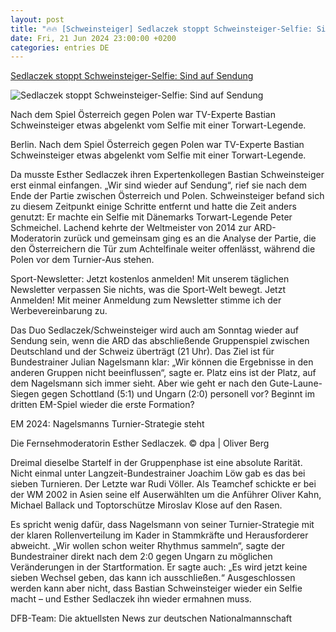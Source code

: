 ```yaml
---
layout: post
title: "🔥🔥 [Schweinsteiger] Sedlaczek stoppt Schweinsteiger-Selfie: Sind auf Sendung"
date: Fri, 21 Jun 2024 23:00:00 +0200
categories: entries DE
---
```

[Sedlaczek stoppt Schweinsteiger-Selfie: Sind auf Sendung](https://www.waz.de/sport/article406628875/esther-sedlaczek-stoppt-bastian-schweinsteiger-selfie-live-im-tv-bei-em-2024-sind-auf-sendung.html)

![Sedlaczek stoppt Schweinsteiger-Selfie: Sind auf Sendung](https://img.sparknews.funkemedien.de/406628871/406628871_1718996634_v16_9_1600.jpeg)

Nach dem Spiel Österreich gegen Polen war TV-Experte Bastian Schweinsteiger etwas abgelenkt vom Selfie mit einer Torwart-Legende.

Berlin. Nach dem Spiel Österreich gegen Polen war TV-Experte Bastian Schweinsteiger etwas abgelenkt vom Selfie mit einer Torwart-Legende.

Da musste Esther Sedlaczek ihren Expertenkollegen Bastian Schweinsteiger erst einmal einfangen. „Wir sind wieder auf Sendung“, rief sie nach dem Ende der Partie zwischen Österreich und Polen. Schweinsteiger befand sich zu diesem Zeitpunkt einige Schritte entfernt und hatte die Zeit anders genutzt: Er machte ein Selfie mit Dänemarks Torwart-Legende Peter Schmeichel. Lachend kehrte der Weltmeister von 2014 zur ARD-Moderatorin zurück und gemeinsam ging es an die Analyse der Partie, die den Österreichern die Tür zum Achtelfinale weiter offenlässt, während die Polen vor dem Turnier-Aus stehen.

Sport-Newsletter: Jetzt kostenlos anmelden! Mit unserem täglichen Newsletter verpassen Sie nichts, was die Sport-Welt bewegt. Jetzt Anmelden! Mit meiner Anmeldung zum Newsletter stimme ich der Werbevereinbarung zu.

Das Duo Sedlaczek/Schweinsteiger wird auch am Sonntag wieder auf Sendung sein, wenn die ARD das abschließende Gruppenspiel zwischen Deutschland und der Schweiz überträgt (21 Uhr). Das Ziel ist für Bundestrainer Julian Nagelsmann klar: „Wir können die Ergebnisse in den anderen Gruppen nicht beeinflussen“, sagte er. Platz eins ist der Platz, auf dem Nagelsmann sich immer sieht. Aber wie geht er nach den Gute-Laune-Siegen gegen Schottland (5:1) und Ungarn (2:0) personell vor? Beginnt im dritten EM-Spiel wieder die erste Formation?

EM 2024: Nagelsmanns Turnier-Strategie steht

Die Fernsehmoderatorin Esther Sedlaczek. © dpa | Oliver Berg

Dreimal dieselbe Startelf in der Gruppenphase ist eine absolute Rarität. Nicht einmal unter Langzeit-Bundestrainer Joachim Löw gab es das bei sieben Turnieren. Der Letzte war Rudi Völler. Als Teamchef schickte er bei der WM 2002 in Asien seine elf Auserwählten um die Anführer Oliver Kahn, Michael Ballack und Toptorschütze Miroslav Klose auf den Rasen.

Es spricht wenig dafür, dass Nagelsmann von seiner Turnier-Strategie mit der klaren Rollenverteilung im Kader in Stammkräfte und Herausforderer abweicht. „Wir wollen schon weiter Rhythmus sammeln“, sagte der Bundestrainer direkt nach dem 2:0 gegen Ungarn zu möglichen Veränderungen in der Startformation. Er sagte auch: „Es wird jetzt keine sieben Wechsel geben, das kann ich ausschließen.“ Ausgeschlossen werden kann aber nicht, dass Bastian Schweinsteiger wieder ein Selfie macht – und Esther Sedlaczek ihn wieder ermahnen muss.

DFB-Team: Die aktuellsten News zur deutschen Nationalmannschaft

